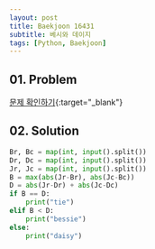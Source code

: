```yaml
---
layout: post
title: Baekjoon 16431
subtitle: 베시와 데이지
tags: [Python, Baekjoon]
---
```


## 01. Problem

[문제 확인하기](https://www.acmicpc.net/problem/16431){:target="_blank"}

## 02. Solution

```Python
Br, Bc = map(int, input().split())
Dr, Dc = map(int, input().split())
Jr, Jc = map(int, input().split())
B = max(abs(Jr-Br), abs(Jc-Bc))
D = abs(Jr-Dr) + abs(Jc-Dc)
if B == D:
    print("tie")
elif B < D:
    print("bessie")
else:
    print("daisy")
```
